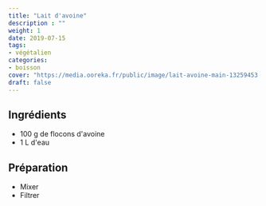 ```yaml
---
title: "Lait d'avoine"
description : ""
weight: 1
date: 2019-07-15
tags:
- végétalien
categories:
- boisson
cover: "https://media.ooreka.fr/public/image/lait-avoine-main-13259453.jpg"
draft: false
---
```


## Ingrédients

* 100 g de flocons d'avoine
* 1 L d'eau

## Préparation

* Mixer
* Filtrer
